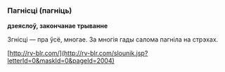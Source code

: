 ### Пагнісці (пагніць)
**дзеяслоў, закончанае трыванне**

Згнісці — пра ўсё, многае. За многія гады салома пагніла на стрэхах.

<a rel="author">[http://rv-blr.com/](http://rv-blr.com/slounik.jsp?letterId=0&maskId=0&pageId=2004)</a>
